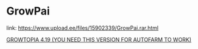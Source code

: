 # GrowPai
link: https://www.upload.ee/files/15902339/GrowPai.rar.html

[GROWTOPIA 4.19 (YOU NEED THIS VERSION FOR AUTOFARM TO WORK)](https://ubistatic-a.akamaihd.net/0098/594764/GrowtopiaInstaller.exe)
